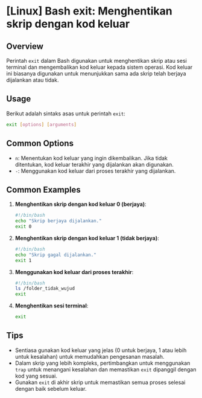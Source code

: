 # [Linux] Bash exit: Menghentikan skrip dengan kod keluar

## Overview
Perintah `exit` dalam Bash digunakan untuk menghentikan skrip atau sesi terminal dan mengembalikan kod keluar kepada sistem operasi. Kod keluar ini biasanya digunakan untuk menunjukkan sama ada skrip telah berjaya dijalankan atau tidak.

## Usage
Berikut adalah sintaks asas untuk perintah `exit`:

```bash
exit [options] [arguments]
```

## Common Options
- `n`: Menentukan kod keluar yang ingin dikembalikan. Jika tidak ditentukan, kod keluar terakhir yang dijalankan akan digunakan.
- `-`: Menggunakan kod keluar dari proses terakhir yang dijalankan.

## Common Examples

1. **Menghentikan skrip dengan kod keluar 0 (berjaya)**:
   ```bash
   #!/bin/bash
   echo "Skrip berjaya dijalankan."
   exit 0
   ```

2. **Menghentikan skrip dengan kod keluar 1 (tidak berjaya)**:
   ```bash
   #!/bin/bash
   echo "Skrip gagal dijalankan."
   exit 1
   ```

3. **Menggunakan kod keluar dari proses terakhir**:
   ```bash
   #!/bin/bash
   ls /folder_tidak_wujud
   exit
   ```

4. **Menghentikan sesi terminal**:
   ```bash
   exit
   ```

## Tips
- Sentiasa gunakan kod keluar yang jelas (0 untuk berjaya, 1 atau lebih untuk kesalahan) untuk memudahkan pengesanan masalah.
- Dalam skrip yang lebih kompleks, pertimbangkan untuk menggunakan `trap` untuk menangani kesalahan dan memastikan `exit` dipanggil dengan kod yang sesuai.
- Gunakan `exit` di akhir skrip untuk memastikan semua proses selesai dengan baik sebelum keluar.